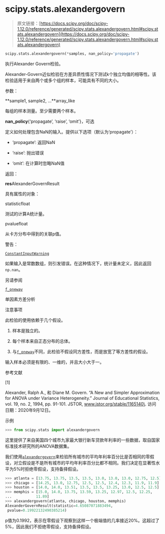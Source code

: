 # scipy.stats.alexandergovern

> 原文链接：[https://docs.scipy.org/doc/scipy-1.12.0/reference/generated/scipy.stats.alexandergovern.html#scipy.stats.alexandergovern](https://docs.scipy.org/doc/scipy-1.12.0/reference/generated/scipy.stats.alexandergovern.html#scipy.stats.alexandergovern)

```py
scipy.stats.alexandergovern(*samples, nan_policy='propagate')
```

执行Alexander Govern检验。

Alexander-Govern近似检验在方差异质性情况下测试k个独立均值的相等性。该检验适用于来自两个或多个组的样本，可能具有不同的大小。

参数：

**sample1, sample2, …**array_like

每组的样本测量。至少需要两个样本。

**nan_policy**{‘propagate’, ‘raise’, ‘omit’}，可选

定义如何处理包含NaN的输入。提供以下选项（默认为‘propagate’）：

+   ‘propagate’: 返回NaN

+   ‘raise’: 抛出错误

+   ‘omit’: 在计算时忽略NaN值

返回：

**res**AlexanderGovernResult

具有属性的对象：

statisticfloat

测试的计算A统计量。

pvaluefloat

从卡方分布中得到的关联p值。

警告：

[`ConstantInputWarning`](scipy.stats.ConstantInputWarning.html#scipy.stats.ConstantInputWarning "scipy.stats.ConstantInputWarning")

如果输入是常数数组，则引发错误。在这种情况下，统计量未定义，因此返回`np.nan`。

另请参阅

[`f_oneway`](scipy.stats.f_oneway.html#scipy.stats.f_oneway "scipy.stats.f_oneway")

单因素方差分析

注意事项

此检验的使用依赖于几个假设。

1.  样本是独立的。

1.  每个样本来自正态分布的总体。

1.  与[`f_oneway`](scipy.stats.f_oneway.html#scipy.stats.f_oneway "scipy.stats.f_oneway")不同，此检验不假设同方差性，而是放宽了等方差性的假设。

输入样本必须是有限的、一维的，并且大小大于一。

参考文献

[1]

Alexander, Ralph A., 和 Diane M. Govern. “A New and Simpler Approximation for ANOVA under Variance Heterogeneity.” Journal of Educational Statistics, vol. 19, no. 2, 1994, pp. 91-101. JSTOR, www.jstor.org/stable/1165140\. 访问日期：2020年9月12日。

示例

```py
>>> from scipy.stats import alexandergovern 
```

这里提供了来自美国四个城市九家最大银行新车贷款年利率的一些数据，取自国家标准技术研究所的ANOVA数据集。

我们使用[`alexandergovern`](#scipy.stats.alexandergovern "scipy.stats.alexandergovern")来检验所有城市的平均年利率百分比是否相同的零假设，对立假设是不是所有城市的平均年利率百分比都不相同。我们决定在显著性水平为5%时拒绝零假设，支持备择假设。

```py
>>> atlanta = [13.75, 13.75, 13.5, 13.5, 13.0, 13.0, 13.0, 12.75, 12.5]
>>> chicago = [14.25, 13.0, 12.75, 12.5, 12.5, 12.4, 12.3, 11.9, 11.9]
>>> houston = [14.0, 14.0, 13.51, 13.5, 13.5, 13.25, 13.0, 12.5, 12.5]
>>> memphis = [15.0, 14.0, 13.75, 13.59, 13.25, 12.97, 12.5, 12.25,
...           11.89]
>>> alexandergovern(atlanta, chicago, houston, memphis)
AlexanderGovernResult(statistic=4.65087071883494,
 pvalue=0.19922132490385214) 
```

p值为0.1992，表示在零假设下观察到这样一个极端值的几率接近20%。这超过了5%，因此我们不拒绝零假设，支持备择假设。
